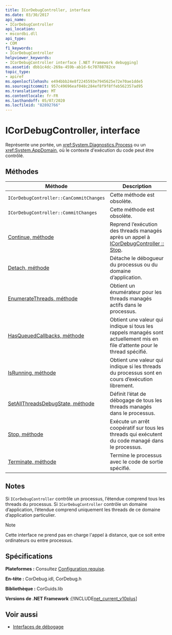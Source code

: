 ```yaml
---
title: ICorDebugController, interface
ms.date: 03/30/2017
api_name:
- ICorDebugController
api_location:
- mscordbi.dll
api_type:
- COM
f1_keywords:
- ICorDebugController
helpviewer_keywords:
- ICorDebugController interface [.NET Framework debugging]
ms.assetid: dbb1c4dc-269a-459b-ab1d-6c70788782ce
topic_type:
- apiref
ms.openlocfilehash: e494bbb24e8f2245593e7945625e72e70ae1dde5
ms.sourcegitcommit: 957c49696eaf048c284ef8f9f8ffeb562357ad95
ms.translationtype: MT
ms.contentlocale: fr-FR
ms.lasthandoff: 05/07/2020
ms.locfileid: "82892766"
---
```

# <a name="icordebugcontroller-interface"></a>ICorDebugController, interface

Représente une portée, un <xref:System.Diagnostics.Process> ou un <xref:System.AppDomain>, où le contexte d'exécution du code peut être contrôlé.  
  
## <a name="methods"></a>Méthodes  
  
|Méthode|Description|  
|------------|-----------------|  
|`ICorDebugController::CanCommitChanges`|Cette méthode est obsolète.|  
|`ICorDebugController::CommitChanges`|Cette méthode est obsolète.|  
|[Continue, méthode](icordebugcontroller-continue-method.md)|Reprend l’exécution des threads managés après un appel à [ICorDebugController :: Stop](icordebugcontroller-stop-method.md).|  
|[Detach, méthode](icordebugcontroller-detach-method.md)|Détache le débogueur du processus ou du domaine d’application.|  
|[EnumerateThreads, méthode](icordebugcontroller-enumeratethreads-method.md)|Obtient un énumérateur pour les threads managés actifs dans le processus.|  
|[HasQueuedCallbacks, méthode](icordebugcontroller-hasqueuedcallbacks-method.md)|Obtient une valeur qui indique si tous les rappels managés sont actuellement mis en file d’attente pour le thread spécifié.|  
|[IsRunning, méthode](icordebugcontroller-isrunning-method.md)|Obtient une valeur qui indique si les threads du processus sont en cours d’exécution librement.|  
|[SetAllThreadsDebugState, méthode](icordebugcontroller-setallthreadsdebugstate-method.md)|Définit l’état de débogage de tous les threads managés dans le processus.|  
|[Stop, méthode](icordebugcontroller-stop-method.md)|Exécute un arrêt coopératif sur tous les threads qui exécutent du code managé dans le processus.|  
|[Terminate, méthode](icordebugcontroller-terminate-method.md)|Termine le processus avec le code de sortie spécifié.|  
  
## <a name="remarks"></a>Notes   
 Si `ICorDebugController` contrôle un processus, l’étendue comprend tous les threads du processus. Si `ICorDebugController` contrôle un domaine d’application, l’étendue comprend uniquement les threads de ce domaine d’application particulier.  
  
> [!NOTE]
> Cette interface ne prend pas en charge l'appel à distance, que ce soit entre ordinateurs ou entre processus.  
  
## <a name="requirements"></a>Spécifications  
 **Plateformes :** Consultez [Configuration requise](../../get-started/system-requirements.md).  
  
 **En-tête :** CorDebug.idl, CorDebug.h  
  
 **Bibliothèque :** CorGuids.lib  
  
 **Versions de .NET Framework :**[!INCLUDE[net_current_v10plus](../../../../includes/net-current-v10plus-md.md)]  
  
## <a name="see-also"></a>Voir aussi

- [Interfaces de débogage](debugging-interfaces.md)
